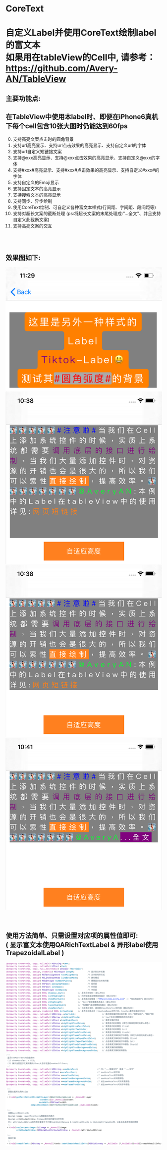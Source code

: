 # CoreText

自定义Label并使用CoreText绘制label的富文本<br>
如果用在tableView的Cell中, 请参考：https://github.com/Avery-AN/TableView
======================================

主要功能点:<br>
--------------
在TableView中使用本label时、即便在iPhone6真机下每个cell包含10张大图时仍能达到60fps
--------------
0. 支持高亮文案点击时的圆角背景
1. 支持url高亮显示、支持url点击效果的高亮显示、支持自定义url的字体<br>
2. 支持url自定义短链接文案<br>
3. 支持@xxx高亮显示、支持@xxx点击效果的高亮显示、支持自定义@xxx的字体<br>
4. 支持#xxx#高亮显示、支持#xxx#点击效果的高亮显示、支持自定义#xxx#的字体<br>
5. 支持自定义的Emoji显示
6. 支持固定文本的高亮显示<br>
7. 支持搜索文本的高亮显示<br>
8. 支持同步、异步绘制<br>
9. 使用CoreText绘制、可自定义各种富文本样式(行间距、字间距、段间距等)<br>
10. 支持对超长文案的截断处理 (ps:将超长文案的末尾处理成:"...全文"、并且支持自定义此截断文案)<br>
11. 支持高亮文案的交互
<br>
<br>


效果图如下:<br>
------------
![圆角背景色](https://github.com/Avery-AN/CoreText/raw/master/DEMO_images/demo_0.png)<br>
![基本使用](https://github.com/Avery-AN/CoreText/raw/master/DEMO_images/demo_1.png)<br>
![自适应高度](https://github.com/Avery-AN/CoreText/raw/master/DEMO_images/demo_2.png)<br>
![截断文案示例](https://github.com/Avery-AN/CoreText/raw/master/DEMO_images/demo_3.png)<br>
<br>
<br>


使用方法简单、只需设置对应项的属性值即可:<br>
( 显示富文本使用QARichTextLabel & 异形label使用TrapezoidalLabel )<br>
------------
![示例](https://github.com/Avery-AN/CoreText/raw/master/DEMO_images/demo_4.png)<br>
![示例](https://github.com/Avery-AN/CoreText/raw/master/DEMO_images/demo_5.png)<br>
![示例](https://github.com/Avery-AN/CoreText/raw/master/DEMO_images/demo_6.png)<br>
